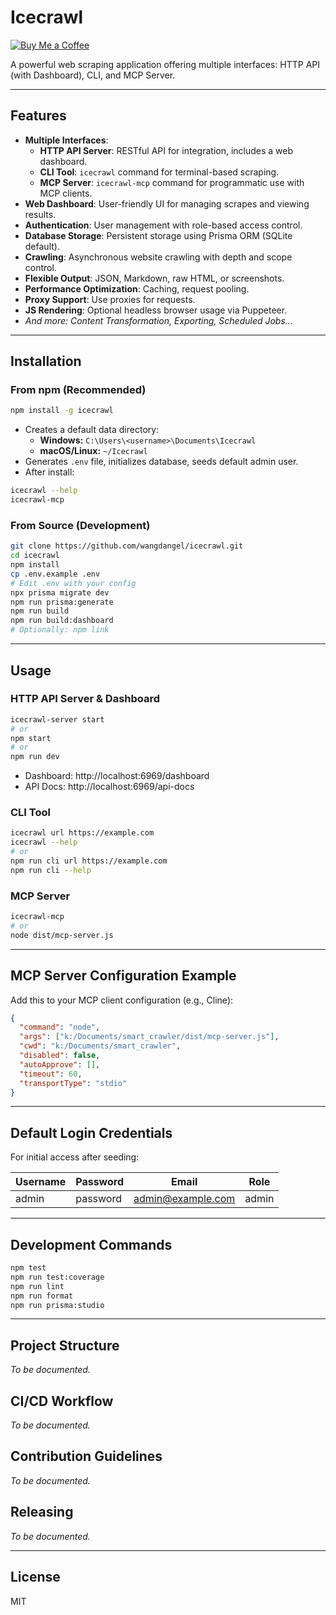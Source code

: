 # Icecrawl

[![Buy Me a Coffee](https://img.shields.io/badge/Buy%20Me%20a%20Coffee-Donate-yellow?logo=buy-me-a-coffee&style=flat-square)](https://buymeacoffee.com/ambientflare)

A powerful web scraping application offering multiple interfaces: HTTP API (with Dashboard), CLI, and MCP Server.

---

## Features

- **Multiple Interfaces**:
  - **HTTP API Server**: RESTful API for integration, includes a web dashboard.
  - **CLI Tool**: `icecrawl` command for terminal-based scraping.
  - **MCP Server**: `icecrawl-mcp` command for programmatic use with MCP clients.
- **Web Dashboard**: User-friendly UI for managing scrapes and viewing results.
- **Authentication**: User management with role-based access control.
- **Database Storage**: Persistent storage using Prisma ORM (SQLite default).
- **Crawling**: Asynchronous website crawling with depth and scope control.
- **Flexible Output**: JSON, Markdown, raw HTML, or screenshots.
- **Performance Optimization**: Caching, request pooling.
- **Proxy Support**: Use proxies for requests.
- **JS Rendering**: Optional headless browser usage via Puppeteer.
- *And more: Content Transformation, Exporting, Scheduled Jobs...*

---

## Installation

### From npm (Recommended)

```bash
npm install -g icecrawl
```

- Creates a default data directory:
  - **Windows:** `C:\Users\<username>\Documents\Icecrawl`
  - **macOS/Linux:** `~/Icecrawl`
- Generates `.env` file, initializes database, seeds default admin user.
- After install:

```bash
icecrawl --help
icecrawl-mcp
```

### From Source (Development)

```bash
git clone https://github.com/wangdangel/icecrawl.git
cd icecrawl
npm install
cp .env.example .env
# Edit .env with your config
npx prisma migrate dev
npm run prisma:generate
npm run build
npm run build:dashboard
# Optionally: npm link
```

---

## Usage

### HTTP API Server & Dashboard

```bash
icecrawl-server start
# or
npm start
# or
npm run dev
```

- Dashboard: http://localhost:6969/dashboard
- API Docs: http://localhost:6969/api-docs

### CLI Tool

```bash
icecrawl url https://example.com
icecrawl --help
# or
npm run cli url https://example.com
npm run cli --help
```

### MCP Server

```bash
icecrawl-mcp
# or
node dist/mcp-server.js
```

---

## MCP Server Configuration Example

Add this to your MCP client configuration (e.g., Cline):

```json
{
  "command": "node",
  "args": ["k:/Documents/smart_crawler/dist/mcp-server.js"],
  "cwd": "k:/Documents/smart_crawler",
  "disabled": false,
  "autoApprove": [],
  "timeout": 60,
  "transportType": "stdio"
}
```

---

## Default Login Credentials

For initial access after seeding:

| Username | Password  | Email               | Role  |
|-----------|-----------|---------------------|--------|
| admin     | password  | admin@example.com   | admin  |

---

## Development Commands

```bash
npm test
npm run test:coverage
npm run lint
npm run format
npm run prisma:studio
```

---

## Project Structure

*To be documented.*

## CI/CD Workflow

*To be documented.*

## Contribution Guidelines

*To be documented.*

## Releasing

*To be documented.*

---

## License

MIT

